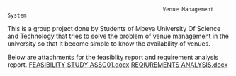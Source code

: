                                                      Venue Management System
This is a group project done by Students of Mbeya University Of Science and Technology that tries to solve the problem of venue management in the university so that it become simple to know the availability of venues.

Below are attachments for the feasiblity report and requirement analysis report.
[FEASIBILITY STUDY ASSG01.docx](https://github.com/Siscerrafael26/Venue-management-system/files/11347429/FEASIBILITY.STUDY.ASSG01.docx)
[REQIUREMENTS ANALYSIS.docx](https://github.com/Siscerrafael26/Venue-management-system/files/11347439/REQIUREMENTS.ANALYSIS.docx)
